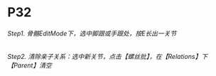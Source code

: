 # P32

###### Step1. 骨骼EditMode下，选中脚跟或手跟处，按E长出一关节

###### Step2. 清除亲子关系：选中新关节，点击【螺丝批】，在【Relations】下【Parent】清空
